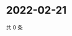 # 2022-02-21

共 0 条

<!-- BEGIN WEIBO -->
<!-- 最后更新时间 Mon Feb 21 2022 05:10:46 GMT+0800 (China Standard Time) -->

<!-- END WEIBO -->
